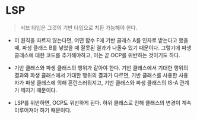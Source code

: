 # LSP
> 서브 타입은 그것의 기반 타입으로 치환 가능해야 한다.

* 이 원칙을 따르지 않는다면, 어떤 함수 F에 기반 클래스 A를 인자로 받는다고 했을 때, 파생 클래스 B를 넣었을 때 잘못된 결과가 나올수 있기 때문이다. 그렇기에 파생 클래스에 대한 코드를 추가해야하고, 이는 곧 OCP를 위반하는 것이기도 하다.
 
* 기반 클래스와 파생 클래스의 행위가 같아야 한다. 기반 클래스에서 기대한 행위의 결과와 파생 클래스에서 기대한 행위의 결과가 다르면, 기반 클래스를 사용한 사용자가 파생 클래스에 의해 혼란스러워지고, 기반 클래스와 파생 클래스의 IS-A 관계가 깨지기 때문이다.

* LSP를 위반하면, OCP도 위반하게 된다. 하위 클래스로 인해 클래스의 변경이 계속 이루어져야 하기 때문이다.
